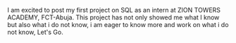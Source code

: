 I am excited to post my first project on SQL as an intern at ZION TOWERS ACADEMY, FCT-Abuja. This project has not only showed me what I know but also what i do not know, i am eager to know more and work on what i do not know, Let's Go. 
